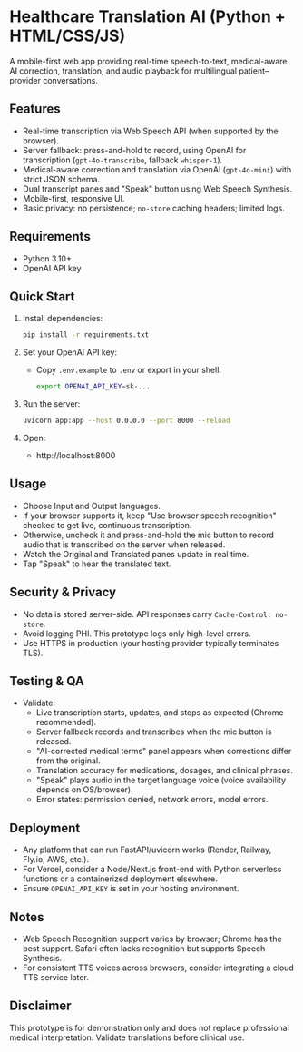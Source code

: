 # Healthcare Translation AI (Python + HTML/CSS/JS)

A mobile-first web app providing real-time speech-to-text, medical-aware AI correction, translation, and audio playback for multilingual patient–provider conversations.

## Features

- Real-time transcription via Web Speech API (when supported by the browser).
- Server fallback: press-and-hold to record, using OpenAI for transcription (`gpt-4o-transcribe`, fallback `whisper-1`).
- Medical-aware correction and translation via OpenAI (`gpt-4o-mini`) with strict JSON schema.
- Dual transcript panes and "Speak" button using Web Speech Synthesis.
- Mobile-first, responsive UI.
- Basic privacy: no persistence; `no-store` caching headers; limited logs.

## Requirements

- Python 3.10+
- OpenAI API key

## Quick Start

1. Install dependencies:
   ```bash
   pip install -r requirements.txt
   ```

2. Set your OpenAI API key:
   - Copy `.env.example` to `.env` or export in your shell:
     ```bash
     export OPENAI_API_KEY=sk-...
     ```

3. Run the server:
   ```bash
   uvicorn app:app --host 0.0.0.0 --port 8000 --reload
   ```

4. Open:
   - http://localhost:8000

## Usage

- Choose Input and Output languages.
- If your browser supports it, keep "Use browser speech recognition" checked to get live, continuous transcription.
- Otherwise, uncheck it and press-and-hold the mic button to record audio that is transcribed on the server when released.
- Watch the Original and Translated panes update in real time.
- Tap "Speak" to hear the translated text.

## Security & Privacy

- No data is stored server-side. API responses carry `Cache-Control: no-store`.
- Avoid logging PHI. This prototype logs only high-level errors.
- Use HTTPS in production (your hosting provider typically terminates TLS).

## Testing & QA

- Validate:
  - Live transcription starts, updates, and stops as expected (Chrome recommended).
  - Server fallback records and transcribes when the mic button is released.
  - "AI-corrected medical terms" panel appears when corrections differ from the original.
  - Translation accuracy for medications, dosages, and clinical phrases.
  - "Speak" plays audio in the target language voice (voice availability depends on OS/browser).
  - Error states: permission denied, network errors, model errors.

## Deployment

- Any platform that can run FastAPI/uvicorn works (Render, Railway, Fly.io, AWS, etc.).
- For Vercel, consider a Node/Next.js front-end with Python serverless functions or a containerized deployment elsewhere.
- Ensure `OPENAI_API_KEY` is set in your hosting environment.

## Notes

- Web Speech Recognition support varies by browser; Chrome has the best support. Safari often lacks recognition but supports Speech Synthesis.
- For consistent TTS voices across browsers, consider integrating a cloud TTS service later.

## Disclaimer

This prototype is for demonstration only and does not replace professional medical interpretation. Validate translations before clinical use.